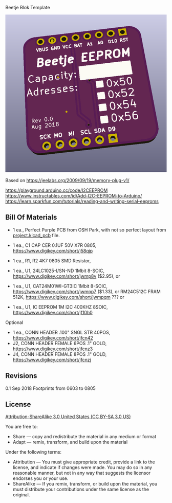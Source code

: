 Beetje Blok Template

![Beetje Block](project.png)

Based on https://jeelabs.org/2009/09/19/memory-plug-v1/

https://playground.arduino.cc/code/I2CEEPROM
https://www.instructables.com/id/Add-I2C-EEPROM-to-Arduino/
https://learn.sparkfun.com/tutorials/reading-and-writing-serial-eeproms

Bill Of Materials
----------------
  
- 1 ea., Perfect Purple PCB from OSH Park, with not so perfect layout from [project.kicad_pcb](project.kicad_pcb) file.
- 1 ea., C1 CAP CER 0.1UF 50V X7R 0805, https://www.digikey.com/short/j58qjp
- 1 ea., R1, R2 4K7 0805 SMD Resistor, 

- 1 ea., U1, 24LC1025-I/SN-ND 1Mbit 8-SOIC, https://www.digikey.com/short/jwmp8v ($2.95), or
- 1 ea., U1, CAT24M01WI-GT3IC 1Mbit 8-SOIC, https://www.digikey.com/short/jwmpp7 ($1.33), or
RM24C512C FRAM 512K, https://www.digikey.com/short/jwmpqm ???
 or
- 1 ea., U1, IC EEPROM 1M I2C 400KHZ 8SOIC, https://www.digikey.com/short/jf10h0

Optional

- 1 ea., CONN HEADER .100" SNGL STR 40POS, https://www.digikey.com/short/jfcn42
- J2, CONN HEADER FEMALE 6POS .1" GOLD, https://www.digikey.com/short/jfcnz3
- J4, CONN HEADER FEMALE 8POS .1" GOLD, https://www.digikey.com/short/jfcnzj


Revisions
----------------
0.1 Sep 2018 Footprints from 0603 to 0805

License
----------------
[Attribution-ShareAlike 3.0 United States (CC BY-SA 3.0 US)](https://creativecommons.org/licenses/by-sa/3.0/us/)

You are free to:

- Share — copy and redistribute the material in any medium or format
- Adapt — remix, transform, and build upon the material

Under the following terms:

- Attribution — You must give appropriate credit, provide a link to the license, and indicate if changes were made. You may do so in any reasonable manner, but not in any way that suggests the licensor endorses you or your use.
- ShareAlike — If you remix, transform, or build upon the material, you must distribute your contributions under the same license as the original.